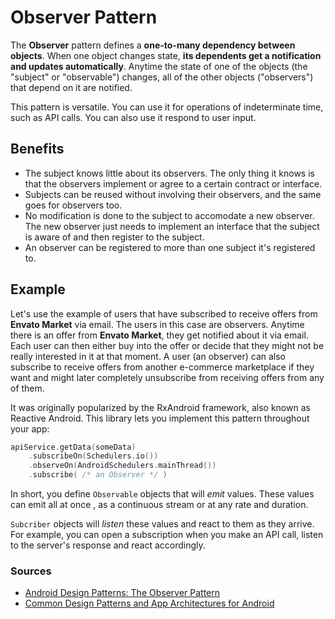 # Observer Pattern
The **Observer** pattern defines a **one-to-many dependency between objects**. When one object changes
state, **its dependents get a notification and updates automatically**. Anytime the state of one of
the objects (the "subject" or "observable") changes, all of the other objects ("observers") that
depend on it are notified.

This pattern is versatile. You can use it for operations of indeterminate time, such as API calls. 
You can also use it respond to user input.

## Benefits
* The subject knows little about its observers. The only thing it knows is that the observers implement
    or agree to a certain contract or interface.
* Subjects can be reused without involving their observers, and the same goes for observers too.
* No modification is done to the subject to accomodate a new observer. The new observer just needs
    to implement an interface that the subject is aware of and then register to the subject.
* An observer can be registered to more than one subject it's registered to.

## Example
Let's use the example of users that have subscribed to receive offers from **Envato Market** via email.
The users in this case are observers. Anytime there is an offer from **Envato Market**, they get 
notified about it via email. Each user can then either buy into the offer or decide that they might 
not be really interested in it at that moment. A user (an observer) can also subscribe to receive
offers from another e-commerce marketplace if they want and might later completely unsubscribe from
receiving offers from any of them.

It was originally popularized by the RxAndroid framework, also known as Reactive Android. This library
lets you implement this pattern throughout your app:

```kotlin
apiService.getData(someData)
    .subscribeOn(Schedulers.io())
    .observeOn(AndroidSchedulers.mainThread())
    .subscribe( /* an Observer */ )
```

In short, you define `Observable` objects that will _emit_ values. These values can emit all at once
, as a continuous stream or at any rate and duration.

`Subcriber` objects will _listen_ these values and react to them as they arrive. For example, you 
can open a subscription when you make an API call, listen to the server's response and react
accordingly.

### Sources
* [Android Design Patterns: The Observer Pattern](https://code.tutsplus.com/tutorials/android-design-patterns-the-observer-pattern--cms-28963)
* [Common Design Patterns and App Architectures for Android](https://www.raywenderlich.com/18409174-common-design-patterns-and-app-architectures-for-android#toc-anchor-014)